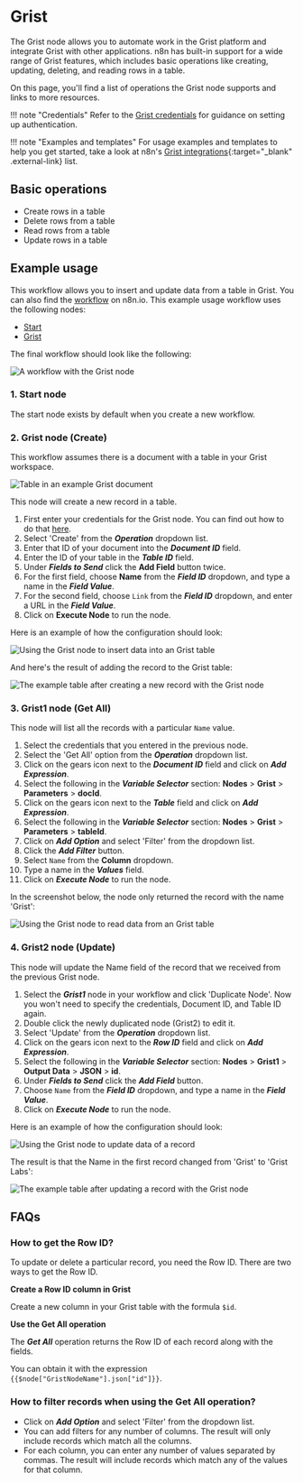 # Grist

The Grist node allows you to automate work in the Grist platform and integrate Grist with other applications. n8n has built-in support for a wide range of Grist features, which includes basic operations like creating, updating, deleting, and reading rows in a table. 

On this page, you'll find a list of operations the Grist node supports and links to more resources.

!!! note "Credentials"
    Refer to the [Grist credentials](https://docs.n8n.io/integrations/builtin/credentials/grist/) for guidance on setting up authentication. 

!!! note "Examples and templates"
    For usage examples and templates to help you get started, take a look at n8n's [Grist integrations](https://n8n.io/integrations/grist/){:target="_blank" .external-link} list.


## Basic operations

* Create rows in a table
* Delete rows from a table
* Read rows from a table
* Update rows in a table

## Example usage

This workflow allows you to insert and update data from a table in Grist. You can also find the [workflow](https://n8n.io/workflows/818) on n8n.io. This example usage workflow uses the following nodes:

- [Start](/integrations/builtin/core-nodes/n8n-nodes-base.start/)
- [Grist]()

The final workflow should look like the following:

![A workflow with the Grist node](/_images/integrations/builtin/app-nodes/grist/workflow.png)

### 1. Start node

The start node exists by default when you create a new workflow.

### 2. Grist node (Create)

This workflow assumes there is a document with a table in your Grist workspace.
 
![Table in an example Grist document](/_images/integrations/builtin/app-nodes/grist/table_start.png)

This node will create a new record in a table.

1. First enter your credentials for the Grist node. You can find out how to do that [here](/integrations/builtin/credentials/grist/).
2. Select 'Create' from the ***Operation*** dropdown list.
3. Enter that ID of your document into the ***Document ID*** field.
4. Enter the ID of your table in the ***Table ID*** field.
5. Under ***Fields to Send*** click the **Add Field** button twice.
6. For the first field, choose **Name** from the ***Field ID*** dropdown, and type a name in the ***Field Value***.
7. For the second field, choose `Link` from the ***Field ID*** dropdown, and enter a URL in the ***Field Value***.
8. Click on **Execute Node** to run the node.

Here is an example of how the configuration should look:

![Using the Grist node to insert data into an Grist table](/_images/integrations/builtin/app-nodes/grist/grist_node.png)

And here's the result of adding the record to the Grist table:

![The example table after creating a new record with the Grist node](/_images/integrations/builtin/app-nodes/grist/table_create.png)

### 3. Grist1 node (Get All)

This node will list all the records with a particular `Name` value.

1. Select the credentials that you entered in the previous node.
2. Select the 'Get All' option from the ***Operation*** dropdown list.
3. Click on the gears icon next to the ***Document ID*** field and click on ***Add Expression***.
4. Select the following in the ***Variable Selector*** section: **Nodes** > **Grist** > **Parameters** > **docId**.
5. Click on the gears icon next to the ***Table*** field and click on ***Add Expression***.
6. Select the following in the ***Variable Selector*** section: **Nodes** > **Grist** > **Parameters** > **tableId**.
7. Click on ***Add Option*** and select 'Filter' from the dropdown list.
8. Click the ***Add Filter*** button.
9. Select `Name` from the **Column** dropdown.
10. Type a name in the ***Values*** field.
11. Click on ***Execute Node*** to run the node.

In the screenshot below, the node only returned the record with the name 'Grist':

![Using the Grist node to read data from an Grist table](/_images/integrations/builtin/app-nodes/grist/grist1_node.png)

### 4. Grist2 node (Update)

This node will update the Name field of the record that we received from the previous Grist node.

1. Select the ***Grist1*** node in your workflow and click 'Duplicate Node'. Now you won't need to specify the credentials, Document ID, and Table ID again.
2. Double click the newly duplicated node (Grist2) to edit it.
3. Select 'Update' from the ***Operation*** dropdown list.
4. Click on the gears icon next to the ***Row ID*** field and click on ***Add Expression***.
5. Select the following in the ***Variable Selector*** section: **Nodes** > **Grist1** > **Output Data** > **JSON** > **id**.
6. Under ***Fields to Send*** click the ***Add Field*** button.
7. Choose `Name` from the ***Field ID*** dropdown, and type a name in the ***Field Value***.
8. Click on ***Execute Node*** to run the node.

Here is an example of how the configuration should look:

![Using the Grist node to update data of a record](/_images/integrations/builtin/app-nodes/grist/grist2_node.png)

The result is that the Name in the first record changed from 'Grist' to 'Grist Labs':

![The example table after updating a record with the Grist node](/_images/integrations/builtin/app-nodes/grist/table_update.png)

## FAQs

### How to get the Row ID?

To update or delete a particular record, you need the Row ID. There are two ways to get the Row ID.

**Create a Row ID column in Grist**

Create a new column in your Grist table with the formula `$id`.

**Use the Get All operation**

The ***Get All*** operation returns the Row ID of each record along with the fields.
 
You can obtain it with the expression `{{$node["GristNodeName"].json["id"]}}`.


### How to filter records when using the Get All operation?

- Click on ***Add Option*** and select 'Filter' from the dropdown list.
- You can add filters for any number of columns. The result will only include records which match all the columns.
- For each column, you can enter any number of values separated by commas. The result will include records which match any of the values for that column.
